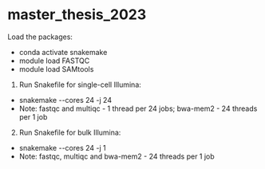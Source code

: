 # master_thesis_2023
Load the packages:
- conda activate snakemake
- module load FASTQC
- module load SAMtools
1. Run Snakefile for single-cell Illumina:
- snakemake --cores 24 -j 24
- Note: fastqc and multiqc - 1 thread per 24 jobs; bwa-mem2 - 24 threads per 1 job

2. Run Snakefile for bulk Illumina:
- snakemake --cores 24 -j 1
- Note: fastqc, multiqc and bwa-mem2 - 24 threads per 1 job
